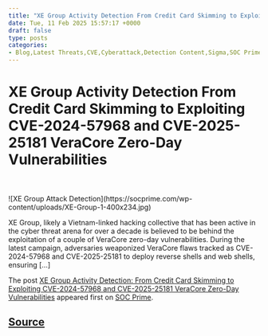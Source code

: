```yaml
---
title: "XE Group Activity Detection From Credit Card Skimming to Exploiting CVE-2024-57968 and CVE-2025-25181 VeraCore Zero-Day Vulnerabilities"
date: Tue, 11 Feb 2025 15:57:17 +0000
draft: false
type: posts
categories: 
- Blog,Latest Threats,CVE,Cyberattack,Detection Content,Sigma,SOC Prime Platform,Threat Detection Marketplace,Threat Hunting Content,Vulnerability,Zero-Day,ZeroDay
---
```

# XE Group Activity Detection From Credit Card Skimming to Exploiting CVE-2024-57968 and CVE-2025-25181 VeraCore Zero-Day Vulnerabilities

<br/>

<br/>
![XE Group Attack Detection](https://socprime.com/wp-content/uploads/XE-Group-1-400x234.jpg)

XE Group, likely a Vietnam-linked hacking collective that has been active in the cyber threat arena for over a decade is believed to be behind the exploitation of a couple of VeraCore zero-day vulnerabilities. During the latest campaign, adversaries weaponized VeraCore flaws tracked as CVE-2024-57968 and CVE-2025-25181 to deploy reverse shells and web shells, ensuring \[…\]

The post [XE Group Activity Detection: From Credit Card Skimming to Exploiting CVE-2024-57968 and CVE-2025-25181 VeraCore Zero-Day Vulnerabilities](https://socprime.com/blog/detect-xe-group-attacks/) appeared first on [SOC Prime](https://socprime.com).

[Source](https://socprime.com/blog/detect-xe-group-attacks/)
<br/>
---
